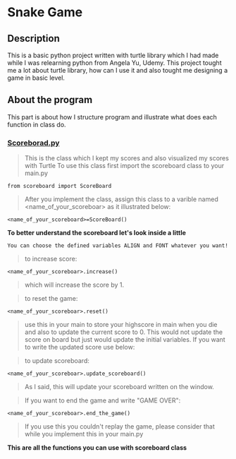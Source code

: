 # Snake Game 

## Description
This is a basic python project written with turtle library which I had made while I was relearning python from Angela Yu, Udemy. This project tought me a lot about turtle library, how can I use it and also tought me designing a game in basic level.

## About the program
This part is about how I structure program and illustrate what does each function in class do.

### [Scoreborad.py](scoreboard.py)
>This is the class which I kept my scores and also visualized my scores with Turtle
>To use this class first import the scoreboard class to your main.py 
```
from scoreboard import ScoreBoard
```

>After you implement the class, assign this class to a varible named <name_of_your_scoreboar> as it illustrated below:

```
<name_of_your_scoreboard>=ScoreBoard()
```

**To better understand the scoreboard let's look inside a little**

```
You can choose the defined variables ALIGN and FONT whatever you want!
```

>to increase score:
```
<name_of_your_scoreboar>.increase()
```
>which will increase the score by 1.

>to reset the game:
```
<name_of_your_scoreboar>.reset()
```
>use this in your main to store your highscore in main when you die and also to update the current score to 0.
>This would not update the score on board but just would update the initial variables. If you want to write the updated score use below:

>to update scoreboard:
```
<name_of_your_scoreboar>.update_scoreboard()
```
>As I said, this will update your scoreboard written on the window.


>If you want to end the game and write "GAME OVER":
```
<name_of_your_scoreboar>.end_the_game()
```
>If you use this you couldn't replay the game, please consider that while you implement this in your main.py

**This are all the functions you can use with scoreboard class**


